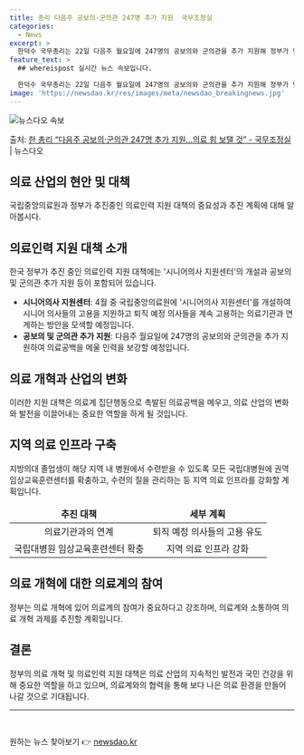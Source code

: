 ```yaml
---
title: 총리 다음주 공보의·군의관 247명 추가 지원  국무조정실
categories:
  - News
excerpt: >
  한덕수 국무총리는 22일 다음주 월요일에 247명의 공보의와 군의관을 추가 지원해 정부가 앞서 지원한 166…
feature_text: >
  ## whereispost 실시간 뉴스 속보입니다.

  한덕수 국무총리는 22일 다음주 월요일에 247명의 공보의와 군의관을 추가 지원해 정부가 앞서 지원한 166…
image: 'https://newsdao.kr/res/images/meta/newsdao_breakingnews.jpg'
---
```


![뉴스다오 속보](https://newsdao.kr/res/images/meta/newsdao_breakingnews.jpg)

<p>출처: <a href="https://newsdao.kr/3408" rel="dofollow">한 총리 “다음주 공보의·군의관 247명 추가 지원…의료 힘 보탤 것”  - 국무조정실</a> | 뉴스다오</p>

<h2 data-ke-size="size26">의료 산업의 현안 및 대책</h2>
<p data-ke-size="size16">국립중앙의료원과 정부가 추진중인 의료인력 지원 대책의 중요성과 추진 계획에 대해 알아봅시다.</p>

<h2 data-ke-size="size24">의료인력 지원 대책 소개</h2>
<p data-ke-size="size16">한국 정부가 추진 중인 의료인력 지원 대책에는 '시니어의사 지원센터'의 개설과 공보의 및 군의관 추가 지원 등이 포함되어 있습니다.</p>
<ul>
<li><b>시니어의사 지원센터</b>: 4월 중 국립중앙의료원에 '시니어의사 지원센터'를 개설하여 시니어 의사들의 고용을 지원하고 퇴직 예정 의사들을 계속 고용하는 의료기관과 연계하는 방안을 모색할 예정입니다.</li>
<li><b>공보의 및 군의관 추가 지원</b>: 다음주 월요일에 247명의 공보의와 군의관을 추가 지원하여 의료공백을 메울 인력을 보강할 예정입니다.</li>
</ul>

<h2 data-ke-size="size24">의료 개혁과 산업의 변화</h2>
<p data-ke-size="size16">이러한 지원 대책은 의료계 집단행동으로 촉발된 의료공백을 메우고, 의료 산업의 변화와 발전을 이끌어내는 중요한 역할을 하게 될 것입니다.</p>

<h2 data-ke-size="size24">지역 의료 인프라 구축</h2>
<p data-ke-size="size16">지방의대 졸업생이 해당 지역 내 병원에서 수련받을 수 있도록 모든 국립대병원에 권역 임상교육훈련센터를 확충하고, 수련의 질을 관리하는 등 지역 의료 인프라를 강화할 계획입니다.</p>

<table>
<thead>
<tr>
<td style="text-align: center; height: 17px;"><b>추진 대책</b></td>
<td style="text-align: center; height: 17px;"><b>세부 계획</b></td>
</tr>
</thead>
<tbody>
<tr>
<td style="text-align: center; height: 17px;">의료기관과의 연계</td>
<td style="text-align: center; height: 17px;">퇴직 예정 의사들의 고용 유도</td>
</tr>
<tr>
<td style="text-align: center; height: 17px;">국립대병원 임상교육훈련센터 확충</td>
<td style="text-align: center; height: 17px;">지역 의료 인프라 강화</td>
</tr>
</tbody>
</table>

<h2 data-ke-size="size24">의료 개혁에 대한 의료계의 참여</h2>
<p data-ke-size="size16">정부는 의료 개혁에 있어 의료계의 참여가 중요하다고 강조하며, 의료계와 소통하여 의료 개혁 과제를 추진할 계획입니다.</p>

<h2 data-ke-size="size24">결론</h2>
<p data-ke-size="size16">정부의 의료 개혁 및 의료인력 지원 대책은 의료 산업의 지속적인 발전과 국민 건강을 위해 중요한 역할을 하고 있으며, 의료계와의 협력을 통해 보다 나은 의료 환경을 만들어 나갈 것으로 기대됩니다.</p>

<hr> 
<p data-ke-size="size16">&nbsp;</p> 

원하는 뉴스 찾아보기 👉 <a href="https://newsdao.kr" rel="dofollow">newsdao.kr</a>


